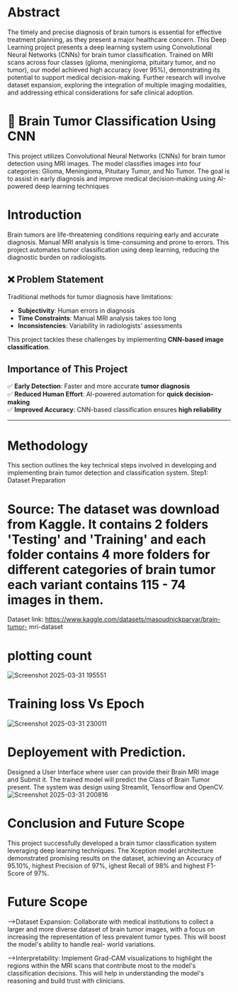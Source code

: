 # Abstract
The timely and precise diagnosis of brain tumors is essential for effective treatment planning, as they present a major healthcare concern. This Deep Learning project presents a deep learning system using Convolutional Neural Networks (CNNs) for brain tumor classification. Trained on MRI scans across four classes (glioma, meningioma, pituitary tumor, and no tumor), our model achieved high accuracy (over 95%), demonstrating its potential to support medical decision-making. Further research will involve dataset expansion, exploring the integration of multiple imaging modalities, and addressing ethical considerations for safe clinical adoption.


# 🧠 Brain Tumor Classification Using CNN
This project utilizes Convolutional Neural Networks (CNNs) for brain tumor detection using MRI images. The model classifies images into four categories: Glioma, Meningioma, Pituitary Tumor, and No Tumor. The goal is to assist in early diagnosis and improve medical decision-making using AI-powered deep learning techniques


# Introduction
Brain tumors are life-threatening conditions requiring early and accurate diagnosis. Manual MRI analysis is time-consuming and prone to errors. This project automates tumor classification using deep learning, reducing the diagnostic burden on radiologists.

## ❌ Problem Statement  
Traditional methods for tumor diagnosis have limitations:  
- **Subjectivity**: Human errors in diagnosis  
- **Time Constraints**: Manual MRI analysis takes too long  
- **Inconsistencies**: Variability in radiologists' assessments  

This project tackles these challenges by implementing **CNN-based image classification**. 

##  Importance of This Project  
✅ **Early Detection**: Faster and more accurate **tumor diagnosis**  
✅ **Reduced Human Effort**: AI-powered automation for **quick decision-making**  
✅ **Improved Accuracy**: CNN-based classification ensures **high reliability**  

---


 # Methodology
 This section outlines the key technical steps involved in developing and implementing brain tumor detection and classification system.
Step1: Dataset Preparation

# Source: The dataset was download from Kaggle. It contains 2 folders 'Testing' and 'Training' and each folder contains 4 more folders for different categories of brain tumor each variant contains 115 - 74 images in them.
Dataset link:	https://www.kaggle.com/datasets/masoudnickparvar/brain-tumor- mri-dataset

# plotting count
![Screenshot 2025-03-31 195551](https://github.com/user-attachments/assets/a2344f39-018c-4dc5-8e00-a06cd3431e02)

# Training loss Vs Epoch
![Screenshot 2025-03-31 230011](https://github.com/user-attachments/assets/5b88f76c-aa1e-4b10-9e54-3493924b7c93)

# Deployement with Prediction.
Designed a User Interface where user can provide their Brain MRI image and Submit it. The trained model will predict the Class of Brain Tumor present.
The system was design using Streamlit, Tensorflow and OpenCV. 
![Screenshot 2025-03-31 200816](https://github.com/user-attachments/assets/e19a9da0-528a-47df-8fc8-5e05194d3965)

# Conclusion and Future Scope
This project successfully developed a brain tumor classification system leveraging deep learning techniques. The Xception model architecture demonstrated promising results on the dataset, achieving an Accuracy of 95.10%, highest Precision of 97%, ighest Recall of 98% and highest F1-Score of 97%.

# Future Scope
-->Dataset Expansion: Collaborate with medical institutions to collect a larger and more diverse dataset of brain tumor images, with a focus on increasing the representation of less prevalent tumor types. This will boost the model's ability to handle real- world variations.

-->Interpretability: Implement Grad-CAM visualizations to highlight the regions within the MRI scans that contribute most to the model's classification decisions. This will help in understanding the model's reasoning and build trust with clinicians.





